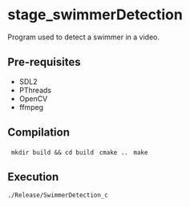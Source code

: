# stage_swimmerDetection
Program used to detect a swimmer in a video.

## Pre-requisites 

- SDL2
- PThreads
- OpenCV
- ffmpeg

## Compilation

`` mkdir build && cd build``
`` cmake ..``
`` make``

## Execution

``./Release/SwimmerDetection_c``


